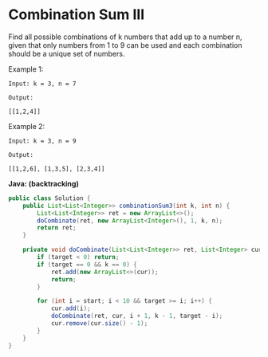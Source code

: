# Combination Sum III

Find all possible combinations of k numbers that add up to a number n, given that only numbers from 1 to 9 can be used and each combination should be a unique set of numbers.

Example 1:

    Input: k = 3, n = 7

    Output:

    [[1,2,4]]

Example 2:

    Input: k = 3, n = 9

    Output:

    [[1,2,6], [1,3,5], [2,3,4]]

**Java: (backtracking)**
```java
public class Solution {
    public List<List<Integer>> combinationSum3(int k, int n) {
        List<List<Integer>> ret = new ArrayList<>();
        doCombinate(ret, new ArrayList<Integer>(), 1, k, n);
        return ret;
    }

    private void doCombinate(List<List<Integer>> ret, List<Integer> cur, int start, int k, int target) {
        if (target < 0) return;
        if (target == 0 && k == 0) {
            ret.add(new ArrayList<>(cur));
            return;
        }

        for (int i = start; i < 10 && target >= i; i++) {
            cur.add(i);
            doCombinate(ret, cur, i + 1, k - 1, target - i);
            cur.remove(cur.size() - 1);
        }
    }
}
```

